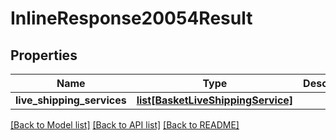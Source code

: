 # InlineResponse20054Result

## Properties
Name | Type | Description | Notes
------------ | ------------- | ------------- | -------------
**live_shipping_services** | [**list[BasketLiveShippingService]**](BasketLiveShippingService.md) |  | [optional] 

[[Back to Model list]](../README.md#documentation-for-models) [[Back to API list]](../README.md#documentation-for-api-endpoints) [[Back to README]](../README.md)


